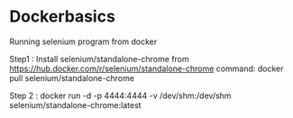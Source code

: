 # Dockerbasics

Running selenium program from docker

Step1 : 
Install selenium/standalone-chrome from 
https://hub.docker.com/r/selenium/standalone-chrome
command: docker pull selenium/standalone-chrome



Step 2 : 
docker run -d -p 4444:4444 -v /dev/shm:/dev/shm selenium/standalone-chrome:latest



